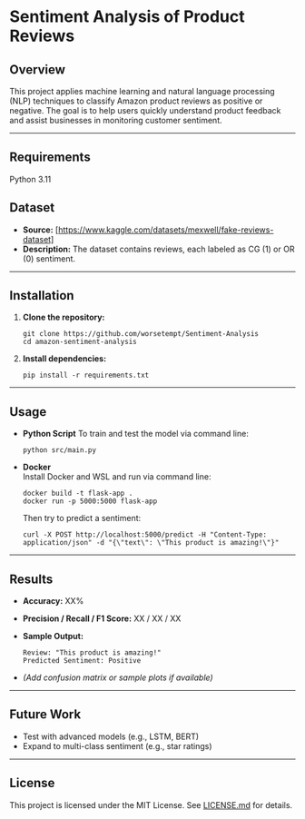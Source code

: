 # Sentiment Analysis of Product Reviews

## Overview

This project applies machine learning and natural language processing (NLP) techniques to classify Amazon product reviews as positive or negative. The goal is to help users quickly understand product feedback and assist businesses in monitoring customer sentiment.

---
## Requirements

Python 3.11

## Dataset

- **Source:** [https://www.kaggle.com/datasets/mexwell/fake-reviews-dataset]
- **Description:** The dataset contains reviews, each labeled as CG (1) or OR (0) sentiment.

---

## Installation

1. **Clone the repository:**
    ```
    git clone https://github.com/worsetempt/Sentiment-Analysis
    cd amazon-sentiment-analysis
    ```

2. **Install dependencies:**
    ```
    pip install -r requirements.txt
    ```

---

## Usage
- **Python Script**
  To train and test the model via command line:
    ```
    python src/main.py
    ```

- **Docker**  
  Install Docker and WSL and run via command line:
    ```
    docker build -t flask-app .
    docker run -p 5000:5000 flask-app
    ```
  Then try to predict a sentiment:
    ```
    curl -X POST http://localhost:5000/predict -H "Content-Type: application/json" -d "{\"text\": \"This product is amazing!\"}"
    ```
---

## Results

- **Accuracy:** XX%
- **Precision / Recall / F1 Score:** XX / XX / XX
- **Sample Output:**
    ```
    Review: "This product is amazing!"
    Predicted Sentiment: Positive
    ```

- *(Add confusion matrix or sample plots if available)*

---

## Future Work

- Test with advanced models (e.g., LSTM, BERT)
- Expand to multi-class sentiment (e.g., star ratings)

---

## License

This project is licensed under the MIT License. See [LICENSE.md](LICENSE.md) for details.
